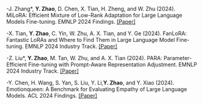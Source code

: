 -J. Zhang*, <strong>Y. Zhao</strong>, D. Chen, X. Tian, H. Zheng, and W. Zhu (2024). MiLoRA: Efficient Mixture of Low-Rank Adaptation for Large Language Models Fine-tuning. EMNLP 2024 Findings. [[Paper]](https://aclanthology.org/2024.findings-emnlp.994.pdf)

-X. Tian, <strong>Y. Zhao</strong>, C. Yin, W. Zhu, A. X. Tian, and Y. Ge (2024). FanLoRA: Fantastic LoRAs and Where to Find Them in Large Language Model Fine-tuning. EMNLP 2024 Industry Track. [[Paper]](https://aclanthology.org/2024.emnlp-industry.38.pdf)

-Z. Liu*, <strong>Y. Zhao</strong>, M. Tan, W. Zhu, and A. X. Tian (2024). PARA: Parameter-Efficient Fine-tuning with Prompt-Aware Representation Adjustment. EMNLP 2024 Industry Track. [[Paper]](https://aclanthology.org/2024.emnlp-industry.55.pdf)

-Y. Chen, H. Wang, S. Yan, S. Liu, Y. Li,<strong>Y. Zhao</strong>, and Y. Xiao (2024). Emotionqueen: A Benchmark for Evaluating Empathy of Large Language Models. ACL 2024 Findings. [[Paper]](https://aclanthology.org/2024.findings-acl.128.pdf)